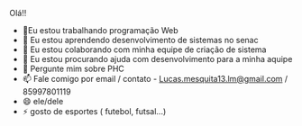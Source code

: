 Olá!!
- 🔭Eu estou trabalhando programação Web 
- 🌱 Eu estou aprendendo desenvolvimento de sistemas no senac 
- 👯 Eu estou colaborando com minha equipe de criação de sistema 
- 🤔 Eu estou procurando ajuda com desenvolvimento para a minha aquipe 
- 💬 Pergunte mim sobre PHC 
- 📫 Fale comigo por email / contato - Lucas.mesquita13.lm@gmail.com / 85997801119
- 😄 ele/dele 
- ⚡ gosto de esportes ( futebol, futsal...) 






